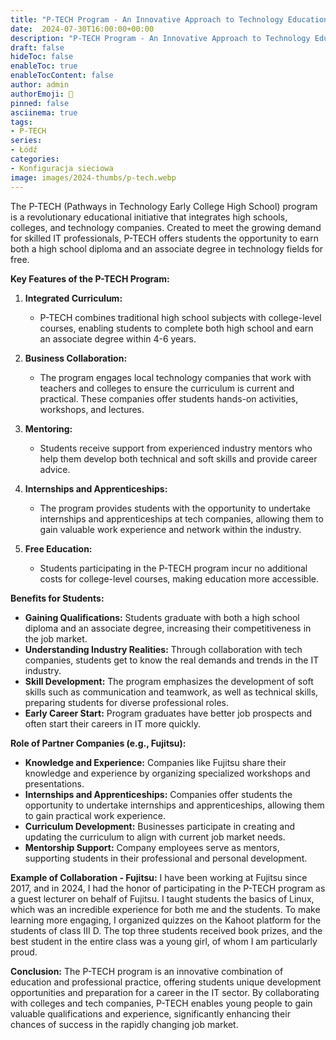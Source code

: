 ```yaml
---
title: "P-TECH Program - An Innovative Approach to Technology Education"
date:  2024-07-30T16:00:00+00:00
description: "P-TECH Program - An Innovative Approach to Technology Education"
draft: false
hideToc: false
enableToc: true
enableTocContent: false
author: admin
authorEmoji: 🐧
pinned: false
asciinema: true
tags:
- P-TECH
series:
- Łódź
categories:
- Konfiguracja sieciowa
image: images/2024-thumbs/p-tech.webp
---
```


The P-TECH (Pathways in Technology Early College High School) program is a revolutionary educational initiative that integrates high schools, colleges, and technology companies. Created to meet the growing demand for skilled IT professionals, P-TECH offers students the opportunity to earn both a high school diploma and an associate degree in technology fields for free.

**Key Features of the P-TECH Program:**

1. **Integrated Curriculum:**
   - P-TECH combines traditional high school subjects with college-level courses, enabling students to complete both high school and earn an associate degree within 4-6 years.

2. **Business Collaboration:**
   - The program engages local technology companies that work with teachers and colleges to ensure the curriculum is current and practical. These companies offer students hands-on activities, workshops, and lectures.

3. **Mentoring:**
   - Students receive support from experienced industry mentors who help them develop both technical and soft skills and provide career advice.

4. **Internships and Apprenticeships:**
   - The program provides students with the opportunity to undertake internships and apprenticeships at tech companies, allowing them to gain valuable work experience and network within the industry.

5. **Free Education:**
   - Students participating in the P-TECH program incur no additional costs for college-level courses, making education more accessible.

**Benefits for Students:**

- **Gaining Qualifications:** Students graduate with both a high school diploma and an associate degree, increasing their competitiveness in the job market.
- **Understanding Industry Realities:** Through collaboration with tech companies, students get to know the real demands and trends in the IT industry.
- **Skill Development:** The program emphasizes the development of soft skills such as communication and teamwork, as well as technical skills, preparing students for diverse professional roles.
- **Early Career Start:** Program graduates have better job prospects and often start their careers in IT more quickly.

**Role of Partner Companies (e.g., Fujitsu):**

- **Knowledge and Experience:** Companies like Fujitsu share their knowledge and experience by organizing specialized workshops and presentations.
- **Internships and Apprenticeships:** Companies offer students the opportunity to undertake internships and apprenticeships, allowing them to gain practical work experience.
- **Curriculum Development:** Businesses participate in creating and updating the curriculum to align with current job market needs.
- **Mentorship Support:** Company employees serve as mentors, supporting students in their professional and personal development.

**Example of Collaboration - Fujitsu:**
I have been working at Fujitsu since 2017, and in 2024, I had the honor of participating in the P-TECH program as a guest lecturer on behalf of Fujitsu. I taught students the basics of Linux, which was an incredible experience for both me and the students. To make learning more engaging, I organized quizzes on the Kahoot platform for the students of class III D. The top three students received book prizes, and the best student in the entire class was a young girl, of whom I am particularly proud.

**Conclusion:**
The P-TECH program is an innovative combination of education and professional practice, offering students unique development opportunities and preparation for a career in the IT sector. By collaborating with colleges and tech companies, P-TECH enables young people to gain valuable qualifications and experience, significantly enhancing their chances of success in the rapidly changing job market.
